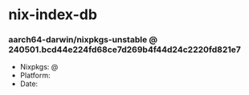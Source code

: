 # nix-index-db
### aarch64-darwin/nixpkgs-unstable @ 240501.bcd44e224fd68ce7d269b4f44d24c2220fd821e7
- Nixpkgs: @[](https://github.com/NixOS/nixpkgs/commit/bcd44e224fd68ce7d269b4f44d24c2220fd821e7)
- Platform: 
- Date: 
